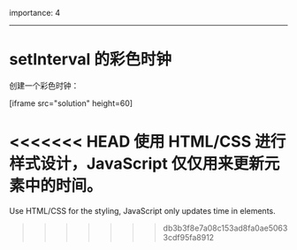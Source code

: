 importance: 4

---

# setInterval 的彩色时钟

创建一个彩色时钟：

[iframe src="solution" height=60]

<<<<<<< HEAD
使用 HTML/CSS 进行样式设计，JavaScript 仅仅用来更新元素中的时间。
=======
Use HTML/CSS for the styling, JavaScript only updates time in elements.
>>>>>>> db3b3f8e7a08c153ad8fa0ae50633cdf95fa8912
